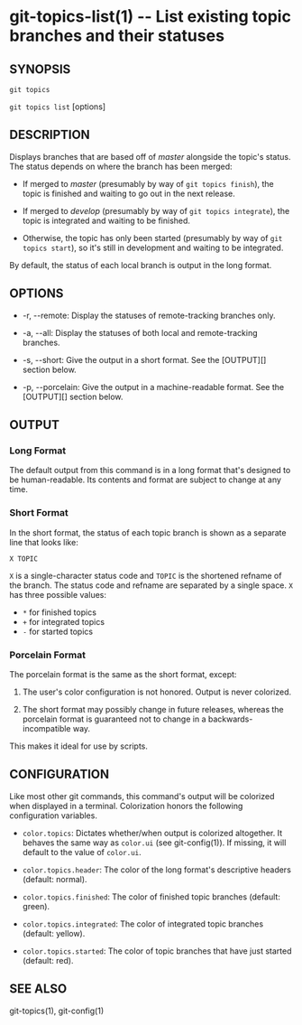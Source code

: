 # git-topics-list(1) -- List existing topic branches and their statuses

## SYNOPSIS

`git topics`

`git topics list` [options]

## DESCRIPTION

Displays branches that are based off of _master_ alongside the topic's status.
The status depends on where the branch has been merged:

* If merged to _master_ (presumably by way of `git topics finish`), the topic
  is finished and waiting to go out in the next release.

* If merged to _develop_ (presumably by way of `git topics integrate`), the
  topic is integrated and waiting to be finished.

* Otherwise, the topic has only been started (presumably by way of `git topics
  start`), so it's still in development and waiting to be integrated.

By default, the status of each local branch is output in the long format.

## OPTIONS

* -r, --remote:
  Display the statuses of remote-tracking branches only.

* -a, --all:
  Display the statuses of both local and remote-tracking branches.

* -s, --short:
  Give the output in a short format. See the [OUTPUT][] section below.

* -p, --porcelain:
  Give the output in a machine-readable format. See the [OUTPUT][] section
  below.

## OUTPUT

### Long Format

The default output from this command is in a long format that's designed to be
human-readable. Its contents and format are subject to change at any time.

### Short Format

In the short format, the status of each topic branch is shown as a separate
line that looks like:

    X TOPIC

`X` is a single-character status code and `TOPIC` is the shortened refname of
the branch. The status code and refname are separated by a single space. `X`
has three possible values:

* `*` for finished topics
* `+` for integrated topics
* `-` for started topics

### Porcelain Format

The porcelain format is the same as the short format, except:

1. The user's color configuration is not honored. Output is never colorized.

2. The short format may possibly change in future releases, whereas the
   porcelain format is guaranteed not to change in a backwards-incompatible
   way.

This makes it ideal for use by scripts.

## CONFIGURATION

Like most other git commands, this command's output will be colorized when
displayed in a terminal. Colorization honors the following configuration
variables.

* `color.topics`:
  Dictates whether/when output is colorized altogether. It behaves the same way
  as `color.ui` (see git-config(1)). If missing, it will default to the value
  of `color.ui`.

* `color.topics.header`:
  The color of the long format's descriptive headers (default: normal).

* `color.topics.finished`:
  The color of finished topic branches (default: green).

* `color.topics.integrated`:
  The color of integrated topic branches (default: yellow).

* `color.topics.started`:
  The color of topic branches that have just started (default: red).

## SEE ALSO

git-topics(1), git-config(1)
